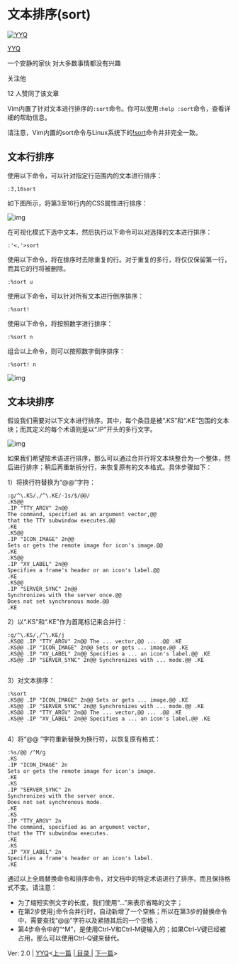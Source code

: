 # 文本排序(sort)

[![YYQ](https://pica.zhimg.com/v2-c4432de041354a82800b86e53483c9c7_xs.jpg?source=172ae18b)](https://www.zhihu.com/people/anthony.yuan)

[YYQ](https://www.zhihu.com/people/anthony.yuan)

一个安静的家伙 对大多数事情都没有兴趣

关注他

12 人赞同了该文章

Vim内置了针对文本进行排序的`:sort`命令。你可以使用`:help :sort`命令，查看详细的帮助信息。

请注意，Vim内置的sort命令与Linux系统下的[!sort](https://link.zhihu.com/?target=https%3A//tldr.ostera.io/sort)命令并非完全一致。

## 文本行排序

使用以下命令，可以针对指定行范围内的文本进行排序：

```vim
:3,16sort
```

如下图所示，将第3至16行内的CSS属性进行排序：

![img](https://pic2.zhimg.com/80/v2-04a5b05aa258e85e429f769c9ed2a6a1_720w.jpg)

在可视化模式下选中文本，然后执行以下命令可以对选择的文本进行排序：

```vim
:'<,'>sort
```

使用以下命令，将在排序时去除重复的行。对于重复的多行，将仅仅保留第一行，而其它的行将被删除。

```vim
:%sort u
```

使用以下命令，可以针对所有文本进行倒序排序：

```vim
:%sort!
```

使用以下命令，将按照数字进行排序：

```vim
:%sort n
```

组合以上命令，则可以按照数字倒序排序：

```vim
:%sort! n
```

![img](https://pic2.zhimg.com/80/v2-c089520e1e6ef8edecc5c9634e332205_720w.jpg)

## 文本块排序

假设我们需要对以下文本进行排序。其中，每个条目是被“.KS”和“.KE”包围的文本块；而其定义的每个术语则是以“.IP”开头的多行文字。

![img](https://pic4.zhimg.com/80/v2-d48241be5b6a3a41f2fc7f3fc0ae59d3_720w.jpg)

如果我们希望按术语进行排序，那么可以通过合并行将文本块整合为一个整体，然后进行排序；稍后再重新拆分行，来恢复原有的文本格式。具体步骤如下：

1）将换行符替换为“@@”字符：

```
:g/^\.KS/,/^\.KE/-1s/$/@@/
.KS@@
.IP "TTY_ARGV" 2n@@
The command, specified as an argument vector,@@
that the TTY subwindow executes.@@
.KE
.KS@@
.IP "ICON_IMAGE" 2n@@
Sets or gets the remote image for icon's image.@@
.KE
.KS@@
.IP "XV_LABEL" 2n@@
Specifies a frame's header or an icon's label.@@
.KE
.KS@@
.IP "SERVER_SYNC" 2n@@
Synchronizes with the server once.@@
Does not set synchronous mode.@@
.KE	
```

2）以“.KS”和“.KE”作为首尾标记来合并行：

```
:g/^\.KS/,/^\.KE/j
.KS@@ .IP "TTY_ARGV" 2n@@ The ... vector,@@ ... .@@ .KE
.KS@@ .IP "ICON_IMAGE" 2n@@ Sets or gets ... image.@@ .KE
.KS@@ .IP "XV_LABEL" 2n@@ Specifies a ... an icon's label.@@ .KE
.KS@@ .IP "SERVER_SYNC" 2n@@ Synchronizes with ... mode.@@ .KE	
	
```

3）对文本排序：

```
:%sort
.KS@@ .IP "ICON_IMAGE" 2n@@ Sets or gets ... image.@@ .KE
.KS@@ .IP "SERVER_SYNC" 2n@@ Synchronizes with ... mode.@@ .KE	
.KS@@ .IP "TTY_ARGV" 2n@@ The ... vector,@@ ... .@@ .KE
.KS@@ .IP "XV_LABEL" 2n@@ Specifies a ... an icon's label.@@ .KE
	
```

4）将“@@ ”字符重新替换为换行符，以恢复原有格式：

```
:%s/@@ /^M/g
.KS
.IP "ICON_IMAGE" 2n
Sets or gets the remote image for icon's image.
.KE
.KS
.IP "SERVER_SYNC" 2n
Synchronizes with the server once.
Does not set synchronous mode.
.KE
.KS
.IP "TTY_ARGV" 2n
The command, specified as an argument vector,
that the TTY subwindow executes.
.KE
.KS
.IP "XV_LABEL" 2n
Specifies a frame's header or an icon's label.
.KE
```

通过以上全局替换命令和排序命令，对文档中的特定术语进行了排序，而且保持格式不变。请注意：

- 为了缩短实例文字的长度，我们使用“...”来表示省略的文字；
- 在第2步使用`j`命令合并行时，自动新增了一个空格；所以在第3步的替换命令中，需要查找“@@”字符以及紧随其后的一个空格；
- 第4步命令中的“^M”，是使用Ctrl-V和Ctrl-M键输入的；如果Ctrl-V键已经被占用，那么可以使用Ctrl-Q键来替代。

Ver: 2.0 | [YYQ](mailto:yyq123@gmail.com)<[上一篇](https://link.zhihu.com/?target=http%3A//yyq123.github.io/learn-vim/learn-vi-22-LineFeed.html) |[ 目录 ](https://link.zhihu.com/?target=http%3A//yyq123.github.com/learn-vim/learn-vi-00-00-TOC.html)| [下一篇](https://link.zhihu.com/?target=http%3A//yyq123.github.io/learn-vim/learn-vi-23-Wrap.html)>